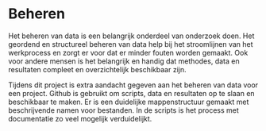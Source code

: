 # Beheren

Het beheren van data is een belangrijk onderdeel van onderzoek doen. Het geordend en structureel beheren van data help bij het stroomlijnen van het werkprocess en zorgt er voor dat er minder fouten worden gemaakt. Ook voor andere mensen is het belangrijk en handig dat methodes, data en resultaten compleet en overzichtelijk beschikbaar zijn. 

Tijdens dit project is extra aandacht gegeven aan het beheren van data voor een project. Github is gebruikt om scripts, data en resultaten op te slaan en beschikbaar te maken. Er is een duidelijke mappenstructuur gemaakt met beschrijvende namen voor bestanden. In de scripts is het process met documentatie zo veel mogelijk verduidelijkt. 